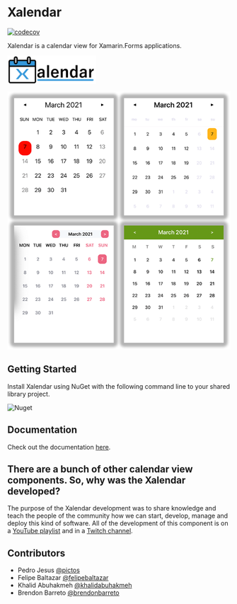 # Xalendar

[![codecov](https://codecov.io/gh/ionixjunior/Xalendar/branch/main/graph/badge.svg)](https://codecov.io/gh/ionixjunior/Xalendar)

Xalendar is a calendar view for Xamarin.Forms applications.

<img alt="Xalendar logo" src="./assets/logo.png" width="200" />

![Xalendar samples image](./assets/samples.png)

## Getting Started

Install Xalendar using NuGet with the following command line to your shared library project.

![Nuget](https://img.shields.io/nuget/v/Xalendar)

## Documentation

Check out the documentation [here](https://github.com/ionixjunior/Xalendar/wiki).

## There are a bunch of other calendar view components. So, why was the Xalendar developed?

The purpose of the Xalendar development was to share knowledge and teach the people of the community how we can start, develop, manage and deploy this kind of software. All of the development of this component is on a [YouTube playlist](https://www.youtube.com/playlist?list=PL6M6J_6V_um_QM-WF9MfNAD7X2qGBTXdL) and in a [Twitch channel](https://www.twitch.tv/ionixjunior). 

## Contributors

- Pedro Jesus [@pictos](https://github.com/pictos)
- Felipe Baltazar [@felipebaltazar](https://github.com/felipebaltazar)
- Khalid Abuhakmeh [@khalidabuhakmeh](https://github.com/khalidabuhakmeh)
- Brendon Barreto [@brendonbarreto](https://github.com/brendonbarreto)
